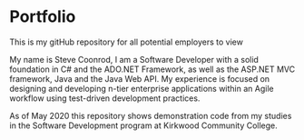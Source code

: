 # Portfolio
This is my gitHub repository for all potential employers to view

My name is Steve Coonrod, I am a Software Developer with a solid foundation in C# and the ADO.NET Framework, as well as the ASP.NET MVC framework, Java and the Java Web API. My experience is focused on designing and developing n-tier enterprise applications within an Agile workflow using test-driven development practices. 

As of May 2020 this repository shows demonstration code from my studies in the Software Development program at Kirkwood Community College.
